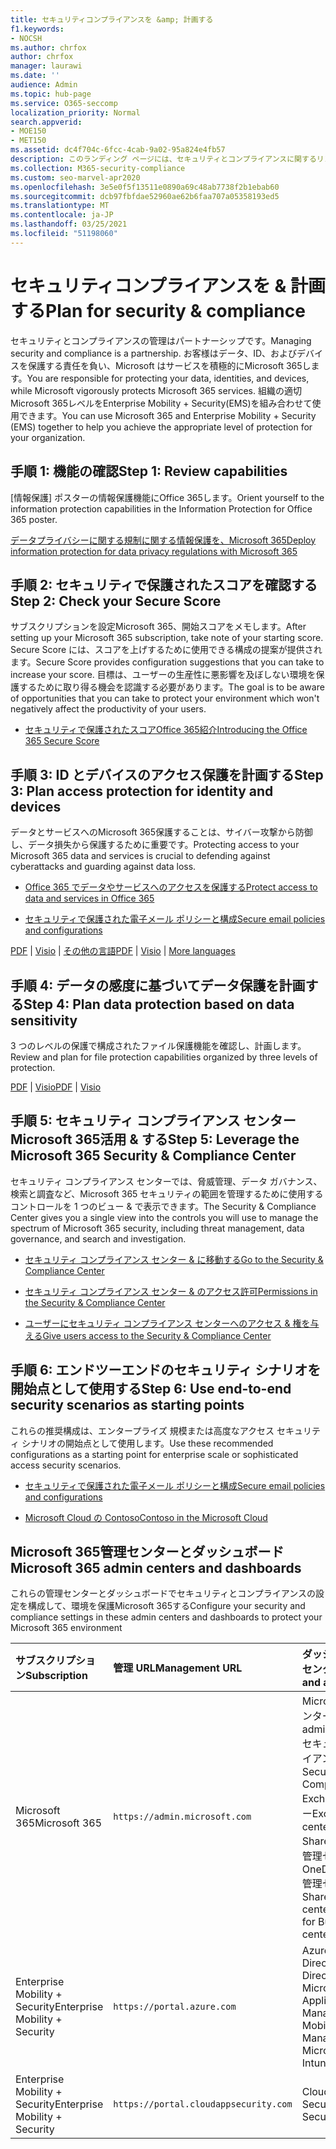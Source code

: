 ```yaml
---
title: セキュリティコンプライアンスを &amp; 計画する
f1.keywords:
- NOCSH
ms.author: chrfox
author: chrfox
manager: laurawi
ms.date: ''
audience: Admin
ms.topic: hub-page
ms.service: O365-seccomp
localization_priority: Normal
search.appverid:
- MOE150
- MET150
ms.assetid: dc4f704c-6fcc-4cab-9a02-95a824e4fb57
description: このランディング ページには、セキュリティとコンプライアンスに関するリンクと計画情報がOffice 365。
ms.collection: M365-security-compliance
ms.custom: seo-marvel-apr2020
ms.openlocfilehash: 3e5e0f5f13511e0890a69c48ab7738f2b1ebab60
ms.sourcegitcommit: dcb97fbfdae52960ae62b6faa707a05358193ed5
ms.translationtype: MT
ms.contentlocale: ja-JP
ms.lasthandoff: 03/25/2021
ms.locfileid: "51198060"
---
```

# <a name="plan-for-security-amp-compliance"></a><span data-ttu-id="4e439-103">セキュリティコンプライアンスを &amp; 計画する</span><span class="sxs-lookup"><span data-stu-id="4e439-103">Plan for security &amp; compliance</span></span>

<span data-ttu-id="4e439-104">セキュリティとコンプライアンスの管理はパートナーシップです。</span><span class="sxs-lookup"><span data-stu-id="4e439-104">Managing security and compliance is a partnership.</span></span> <span data-ttu-id="4e439-105">お客様はデータ、ID、およびデバイスを保護する責任を負い、Microsoft はサービスを積極的にMicrosoft 365します。</span><span class="sxs-lookup"><span data-stu-id="4e439-105">You are responsible for protecting your data, identities, and devices, while Microsoft vigorously protects Microsoft 365 services.</span></span> <span data-ttu-id="4e439-106">組織の適切Microsoft 365レベルをEnterprise Mobility + Security(EMS)を組み合わせて使用できます。</span><span class="sxs-lookup"><span data-stu-id="4e439-106">You can use Microsoft 365 and Enterprise Mobility + Security (EMS) together to help you achieve the appropriate level of protection for your organization.</span></span>
  
## <a name="step-1-review-capabilities"></a><span data-ttu-id="4e439-107">手順 1: 機能の確認</span><span class="sxs-lookup"><span data-stu-id="4e439-107">Step 1: Review capabilities</span></span>

<span data-ttu-id="4e439-108">[情報保護] ポスターの情報保護機能にOffice 365します。</span><span class="sxs-lookup"><span data-stu-id="4e439-108">Orient yourself to the information protection capabilities in the Information Protection for Office 365 poster.</span></span> 
  
[<span data-ttu-id="4e439-109">データプライバシーに関する規制に関する情報保護を、Microsoft 365</span><span class="sxs-lookup"><span data-stu-id="4e439-109">Deploy information protection for data privacy regulations with Microsoft 365</span></span>](../solutions/information-protection-deploy.md?view=o365-worldwide)
  
## <a name="step-2-check-your-secure-score"></a><span data-ttu-id="4e439-110">手順 2: セキュリティで保護されたスコアを確認する</span><span class="sxs-lookup"><span data-stu-id="4e439-110">Step 2: Check your Secure Score</span></span>

<span data-ttu-id="4e439-111">サブスクリプションを設定Microsoft 365、開始スコアをメモします。</span><span class="sxs-lookup"><span data-stu-id="4e439-111">After setting up your Microsoft 365 subscription, take note of your starting score.</span></span> <span data-ttu-id="4e439-112">Secure Score には、スコアを上げするために使用できる構成の提案が提供されます。</span><span class="sxs-lookup"><span data-stu-id="4e439-112">Secure Score provides configuration suggestions that you can take to increase your score.</span></span> <span data-ttu-id="4e439-113">目標は、ユーザーの生産性に悪影響を及ぼしない環境を保護するために取り得る機会を認識する必要があります。</span><span class="sxs-lookup"><span data-stu-id="4e439-113">The goal is to be aware of opportunities that you can take to protect your environment which won't negatively affect the productivity of your users.</span></span>
  
- [<span data-ttu-id="4e439-114">セキュリティで保護されたスコアOffice 365紹介</span><span class="sxs-lookup"><span data-stu-id="4e439-114">Introducing the Office 365 Secure Score</span></span>](../security/defender/microsoft-secure-score.md)
    
## <a name="step-3-plan-access-protection-for-identity-and-devices"></a><span data-ttu-id="4e439-115">手順 3: ID とデバイスのアクセス保護を計画する</span><span class="sxs-lookup"><span data-stu-id="4e439-115">Step 3: Plan access protection for identity and devices</span></span>

<span data-ttu-id="4e439-116">データとサービスへのMicrosoft 365保護することは、サイバー攻撃から防御し、データ損失から保護するために重要です。</span><span class="sxs-lookup"><span data-stu-id="4e439-116">Protecting access to your Microsoft 365 data and services is crucial to defending against cyberattacks and guarding against data loss.</span></span>
  
- [<span data-ttu-id="4e439-117">Office 365 でデータやサービスへのアクセスを保護する</span><span class="sxs-lookup"><span data-stu-id="4e439-117">Protect access to data and services in Office 365</span></span>](protect-access-to-data-and-services.md)
    
- [<span data-ttu-id="4e439-118">セキュリティで保護された電子メール ポリシーと構成</span><span class="sxs-lookup"><span data-stu-id="4e439-118">Secure email policies and configurations</span></span>](../security/office-365-security/secure-email-recommended-policies.md)
    
<span data-ttu-id="4e439-119">[PDF](https://go.microsoft.com/fwlink/p/?linkid=841656) | [Visio](https://go.microsoft.com/fwlink/p/?linkid=841657) | [その他の言語](https://www.microsoft.com/download/details.aspx?id=55032)</span><span class="sxs-lookup"><span data-stu-id="4e439-119">[PDF](https://go.microsoft.com/fwlink/p/?linkid=841656) | [Visio](https://go.microsoft.com/fwlink/p/?linkid=841657) | [More languages](https://www.microsoft.com/download/details.aspx?id=55032)</span></span>
  
## <a name="step-4-plan-data-protection-based-on-data-sensitivity"></a><span data-ttu-id="4e439-120">手順 4: データの感度に基づいてデータ保護を計画する</span><span class="sxs-lookup"><span data-stu-id="4e439-120">Step 4: Plan data protection based on data sensitivity</span></span>

<span data-ttu-id="4e439-121">3 つのレベルの保護で構成されたファイル保護機能を確認し、計画します。</span><span class="sxs-lookup"><span data-stu-id="4e439-121">Review and plan for file protection capabilities organized by three levels of protection.</span></span>
  
<span data-ttu-id="4e439-122">[PDF](https://download.microsoft.com/download/7/8/9/789645A5-BD10-4541-BC33-F8D1EFF5E911/MSFT_cloud_architecture_O365%20file%20protection.pdf) | [Visio](https://download.microsoft.com/download/7/8/9/789645A5-BD10-4541-BC33-F8D1EFF5E911/MSFT_cloud_architecture_O365%20file%20protection.vsdx)</span><span class="sxs-lookup"><span data-stu-id="4e439-122">[PDF](https://download.microsoft.com/download/7/8/9/789645A5-BD10-4541-BC33-F8D1EFF5E911/MSFT_cloud_architecture_O365%20file%20protection.pdf) | [Visio](https://download.microsoft.com/download/7/8/9/789645A5-BD10-4541-BC33-F8D1EFF5E911/MSFT_cloud_architecture_O365%20file%20protection.vsdx)</span></span>
  
## <a name="step-5-leverage-the-microsoft-365-security-amp-compliance-center"></a><span data-ttu-id="4e439-123">手順 5: セキュリティ コンプライアンス センター Microsoft 365活用 &amp; する</span><span class="sxs-lookup"><span data-stu-id="4e439-123">Step 5: Leverage the Microsoft 365 Security &amp; Compliance Center</span></span>

<span data-ttu-id="4e439-124">セキュリティ コンプライアンス センターでは、脅威管理、データ ガバナンス、検索と調査など、Microsoft 365 セキュリティの範囲を管理するために使用するコントロールを 1 つのビュー &amp; で表示できます。</span><span class="sxs-lookup"><span data-stu-id="4e439-124">The Security &amp; Compliance Center gives you a single view into the controls you will use to manage the spectrum of Microsoft 365 security, including threat management, data governance, and search and investigation.</span></span> 
  
- [<span data-ttu-id="4e439-125">セキュリティ コンプライアンス センター &amp; に移動する</span><span class="sxs-lookup"><span data-stu-id="4e439-125">Go to the Security &amp; Compliance Center</span></span>](./microsoft-365-compliance-center.md)
    
- [<span data-ttu-id="4e439-126">セキュリティ コンプライアンス センター &amp; のアクセス許可</span><span class="sxs-lookup"><span data-stu-id="4e439-126">Permissions in the Security &amp; Compliance Center</span></span>](~/security/office-365-security/protect-against-threats.md)
    
- [<span data-ttu-id="4e439-127">ユーザーにセキュリティ コンプライアンス センターへのアクセス &amp; 権を与える</span><span class="sxs-lookup"><span data-stu-id="4e439-127">Give users access to the Security &amp; Compliance Center</span></span>](~/security/office-365-security/grant-access-to-the-security-and-compliance-center.md)
    
## <a name="step-6-use-end-to-end-security-scenarios-as-starting-points"></a><span data-ttu-id="4e439-128">手順 6: エンドツーエンドのセキュリティ シナリオを開始点として使用する</span><span class="sxs-lookup"><span data-stu-id="4e439-128">Step 6: Use end-to-end security scenarios as starting points</span></span>

<span data-ttu-id="4e439-129">これらの推奨構成は、エンタープライズ 規模または高度なアクセス セキュリティ シナリオの開始点として使用します。</span><span class="sxs-lookup"><span data-stu-id="4e439-129">Use these recommended configurations as a starting point for enterprise scale or sophisticated access security scenarios.</span></span>
  
- [<span data-ttu-id="4e439-130">セキュリティで保護された電子メール ポリシーと構成</span><span class="sxs-lookup"><span data-stu-id="4e439-130">Secure email policies and configurations</span></span>](../security/office-365-security/secure-email-recommended-policies.md)
    
- [<span data-ttu-id="4e439-131">Microsoft Cloud の Contoso</span><span class="sxs-lookup"><span data-stu-id="4e439-131">Contoso in the Microsoft Cloud</span></span>](../enterprise/contoso-case-study.md)
    
## <a name="microsoft-365-admin-centers-and-dashboards"></a><span data-ttu-id="4e439-132">Microsoft 365管理センターとダッシュボード</span><span class="sxs-lookup"><span data-stu-id="4e439-132">Microsoft 365 admin centers and dashboards</span></span>

<span data-ttu-id="4e439-133">これらの管理センターとダッシュボードでセキュリティとコンプライアンスの設定を構成して、環境を保護Microsoft 365する</span><span class="sxs-lookup"><span data-stu-id="4e439-133">Configure your security and compliance settings in these admin centers and dashboards to protect your Microsoft 365 environment</span></span>
  
|<span data-ttu-id="4e439-134">**サブスクリプション**</span><span class="sxs-lookup"><span data-stu-id="4e439-134">**Subscription**</span></span>|<span data-ttu-id="4e439-135">**管理 URL**</span><span class="sxs-lookup"><span data-stu-id="4e439-135">**Management URL**</span></span>|<span data-ttu-id="4e439-136">**ダッシュボードと管理センター**</span><span class="sxs-lookup"><span data-stu-id="4e439-136">**Dashboards and admin centers**</span></span>|
|:-----|:-----|:-----|
|<span data-ttu-id="4e439-137">Microsoft 365</span><span class="sxs-lookup"><span data-stu-id="4e439-137">Microsoft 365</span></span>  <br/> |`https://admin.microsoft.com`  <br/> | <span data-ttu-id="4e439-138">Microsoft 365 管理センター</span><span class="sxs-lookup"><span data-stu-id="4e439-138">Microsoft 365 admin center</span></span>  <br/>  <span data-ttu-id="4e439-139">セキュリティ/コンプライアンス センター</span><span class="sxs-lookup"><span data-stu-id="4e439-139">Security &amp; Compliance Center</span></span>  <br/>  <span data-ttu-id="4e439-140">Exchange 管理センター</span><span class="sxs-lookup"><span data-stu-id="4e439-140">Exchange admin center</span></span>  <br/>  <span data-ttu-id="4e439-141">SharePointセンターと管理センター OneDrive for Business管理センター</span><span class="sxs-lookup"><span data-stu-id="4e439-141">SharePoint admin center and OneDrive for Business admin center</span></span>  <br/> |
|<span data-ttu-id="4e439-142">Enterprise Mobility + Security</span><span class="sxs-lookup"><span data-stu-id="4e439-142">Enterprise Mobility + Security</span></span>  <br/> |`https://portal.azure.com`  <br/> | <span data-ttu-id="4e439-143">Azure Active Directory</span><span class="sxs-lookup"><span data-stu-id="4e439-143">Azure Active Directory</span></span>  <br/>  <span data-ttu-id="4e439-144">Microsoft Mobile Application Management</span><span class="sxs-lookup"><span data-stu-id="4e439-144">Microsoft Mobile Application Management</span></span>  <br/>  <span data-ttu-id="4e439-145">Microsoft Intune</span><span class="sxs-lookup"><span data-stu-id="4e439-145">Microsoft Intune</span></span>  <br/> |
|<span data-ttu-id="4e439-146">Enterprise Mobility + Security</span><span class="sxs-lookup"><span data-stu-id="4e439-146">Enterprise Mobility + Security</span></span>  <br/> |`https://portal.cloudappsecurity.com`  <br/> | <span data-ttu-id="4e439-147">Cloud App Security</span><span class="sxs-lookup"><span data-stu-id="4e439-147">Cloud App Security</span></span>  <br/> |